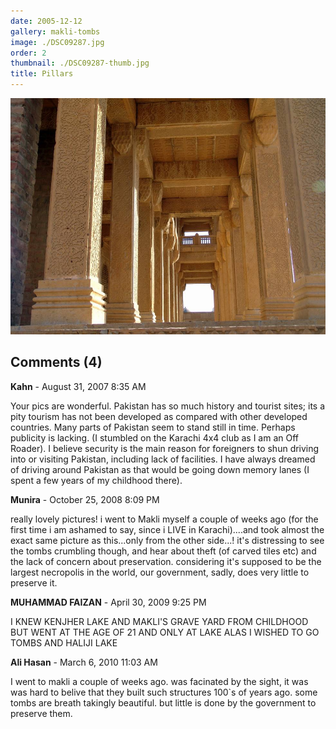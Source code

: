 ```yaml
---
date: 2005-12-12
gallery: makli-tombs
image: ./DSC09287.jpg
order: 2
thumbnail: ./DSC09287-thumb.jpg
title: Pillars
---
```


![Pillars](./DSC09287.jpg)

<div id="comments">

## Comments (4)

<div id="comment">

**Kahn** - August 31, 2007  8:35 AM

Your pics are wonderful. Pakistan has so much history and tourist sites; its a pity tourism has not been developed as compared with other developed countries. Many parts of Pakistan seem to stand still in time. Perhaps publicity is lacking. (I stumbled on the Karachi 4x4 club as I am an Off Roader). I believe security is the main reason for foreigners to shun driving into or visiting Pakistan, including lack of facilities. I have always dreamed of driving around Pakistan as that would be going down memory lanes (I spent a few years of my childhood there).

</div>

<div id="comment">

**Munira** - October 25, 2008  8:09 PM

really lovely pictures! i went to Makli myself a couple of weeks ago (for the first time i am ashamed to say, since i LIVE in Karachi)....and took almost the exact same picture as this...only from the other side...! it's distressing to see the tombs crumbling though, and hear about theft (of carved tiles etc) and the lack of concern about preservation. considering it's supposed to be the largest necropolis in the world, our government, sadly, does very little to preserve it.

</div>

<div id="comment">

**MUHAMMAD FAIZAN** - April 30, 2009  9:25 PM

I KNEW KENJHER LAKE AND MAKLI'S GRAVE YARD FROM CHILDHOOD BUT WENT AT THE AGE OF 21 AND ONLY AT LAKE ALAS I WISHED TO GO TOMBS AND HALIJI LAKE

</div>

<div id="comment">

**Ali Hasan** - March  6, 2010 11:03 AM

I went to makli a couple of weeks ago. was facinated by the sight, it was was hard to belive that they built such structures 100`s of years ago.
some tombs are breath takingly beautiful. but little is done by the government to preserve them.

</div>

</div>